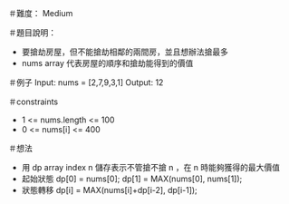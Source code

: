 ＃難度： Medium

＃題目說明： 
- 要搶劫房屋，但不能搶劫相鄰的兩間房，並且想辦法搶最多
- nums array 代表房屋的順序和搶劫能得到的價值

＃例子
Input: nums = [2,7,9,3,1]
Output: 12

＃constraints
- 1 <= nums.length <= 100
- 0 <= nums[i] <= 400

＃想法
- 用 dp array index n 儲存表示不管搶不搶 n ，在 n 時能夠獲得的最大價值
- 起始狀態 
    dp[0] = nums[0];
    dp[1] = MAX(nums[0], nums[1]); 
- 狀態轉移
    dp[i] = MAX(nums[i]+dp[i-2], dp[i-1]);




 



